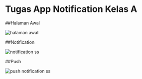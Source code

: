 # Tugas App Notification Kelas A

##Halaman Awal

![halaman awal](https://user-images.githubusercontent.com/34930981/55827779-2eea1d80-5b35-11e9-8867-4a59c69c062a.png)


##Notification

![notification ss](https://user-images.githubusercontent.com/34930981/55827966-986a2c00-5b35-11e9-8fda-6a6bf2a5ebce.png)


##Push 

![push notification ss](https://user-images.githubusercontent.com/34930981/55827988-a324c100-5b35-11e9-9b38-3f12d07c1ec6.jpg)
